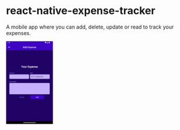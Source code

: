 # react-native-expense-tracker
A mobile app where you can add, delete, update or read to track your expenses.


<img src="https://github.com/Coder-Pilgrim/react-native-expense-tracker/blob/main/add-expensd.png" width="128"></img>
